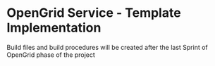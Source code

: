 # OpenGrid  Service - Template Implementation

Build files and build procedures will be created after the last Sprint of OpenGrid phase of the project